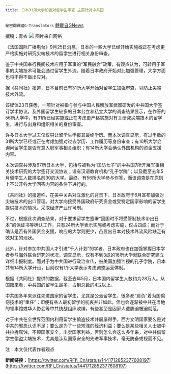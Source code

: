 ```yaml
---
title: 日本31所大学加强对留学生审查 主要针对中共国
---
```

`秘密翻譯組G-Translators` [轉載自GNews](https://gnews.org/zh-hans/1556035/)

撰稿：青衣
![](https://assets.gnews.org/wp-content/uploads/2021/09/图片1-82.png)
图片来自网络

《法国国际广播电台》9月25日消息，日本的一些大学已经开始实施或正在考虑更严格实施对研究尖端技术的留学生进行相关身份审查。

鉴于中共国奉行民间技术应用于军事的“军民融合”政策，有观点认为，可转用于军事的尖端技术可能会通过留学生外流。随着日本政府开始对此加强管理，大学方面也将不得不做出应对。

据《共同社》报道，日本目前已有31所大学开始对留学生加强审查，以防止尖端技术外流。

该媒体23日获悉，一项针对被指与参与中国人民解放军武器研发的中共国大学签订学术协议，及外国留学生较多的日本公立和私立大学的调查结果显示，在作答的56所大学中，有31所已经实施或正在考虑更严格实施对有关研究尖端技术的留学生，进行与出身和组织相关的身份审查。

许多日本大学过去仅仅只让留学生申报其最终学历。而本次调查显示，有过半数的31所大学已经或正在考虑加强对过去学历、工作履历等身份审查；有10所大学会询问留学生是否有意入职军事相关组织；有14所大学会确认外国机构的资金支援内容。

本次调查共涉及67所日本大学，包括与被称为“国防七子”的中共国7所开展军事相关技术研究的大学签订交流协议；设有汉语教育机构“孔子学院”；以及截至去年5月留学生人数排名前30的大学。最终，有56所大学参与作答，而该调查是在原则上不公开各大学回答内容的条件下进行的。

《共同社》的报道称，在美中关系对立激化的背景下，日本政府于6月宣布加强对尖端技术的出口管理。对大学向接受外国政府研究资金或受特定国家影响的留学生提供技术的情况，采取经济产业许可制。

不过，根据此次调查结果，对于要求留学生签署“回国时不将受管制技术带出日本”的保证书等确认工作，只有24所大学表示实施或考虑实施，仅占四成；而对于确认是否有外国资金支援，响应的大学则更少，凸显出日本对技术外流风险缺乏有效对策的现状。

此外，针对参加中共国人才引进“千人计划”的学者，日本政府也在加强掌握日本学者参与海外联合研究的状况。调查显示，仅有不到3成的16所大学就联合研究建立详细申报制度。而对于为中共国进行政治宣传，被美国加强监视的孔子学院，日本共有14所大学开设，目前仅有1所大学表示考虑调整运营体制。

根据《共同社》提供的数据，截至去年5月，日本国内留学生人数约为28万人。从国籍来看，中共国的留学生最多，占到总数的4成以上。

中共国多年来派往先进国家的留学生，尤其是公派留学生，很多都“肩负”着为国偷窃技术的“重任”；即便有些人最初留学的初衷并非如此，但也会逐渐被中共在当地的领事馆或华人协会等中共统战组织收编，有些甚至是因家人遭胁迫被迫就范。

对于中共在全世界范围内利用留学生偷盗技术并屡屡得手，西方文明国家要么是对中共的邪恶认识不足；要么是为了一些短浅的经济利益；要么是某些相关人士被中共拉拢腐蚀，不顾国家安全，出卖国家利益，否则怎么会这么多年来，对中共借留学生偷盗尖端技术，尤其是涉及国家安全的先进军事技术，毫无防备或视而不见。

注：本文仅代表作者观点

**新闻链接：**[https://twitter.com/RFI\_Cn/status/1441712852377608197](https://twitter.com/RFI_Cn/status/1441712852377608197)
